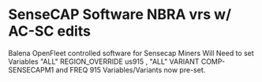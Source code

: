 # SenseCAP Software NBRA vrs w/ AC-SC edits
Balena OpenFleet controlled software for Sensecap Miners
Will Need to set Variables "ALL" REGION_OVERRIDE us915 , "ALL" VARIANT COMP-SENSECAPM1
and FREQ 915
Variables/Variants now pre-set.
